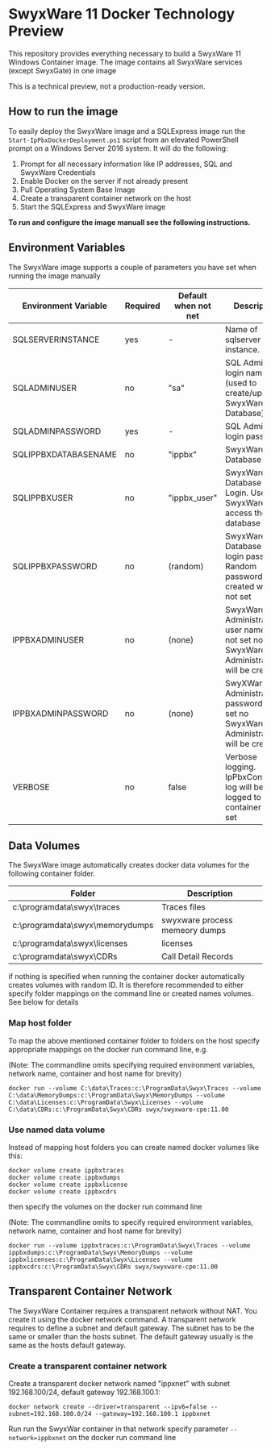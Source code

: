 # SwyxWare 11 Docker Technology Preview

This repository provides everything necessary to build a SwyxWare 11 Windows Container image. The image contains all SwyxWare services (except SwyxGate) in one image

This is a technical preview, not a production-ready version.

## How to run the image

To easily deploy the SwyxWare image and a SQLExpress image run the ````Start-IpPbxDockerDeployment.ps1```` script from an elevated PowerShell prompt on a Windows Server 2016 system. It will do the following:

1. Prompt for all necessary information like IP addresses, SQL and SwyxWare Credentials
1. Enable Docker on the server if not already present
1. Pull Operating System Base Image 
1. Create a transparent container network on the host
1. Start the SQLExpress and SwyxWare image

__To run and configure the image manuall see the following instructions.__

## Environment Variables

The SwyxWare image supports a couple of parameters you have set when running the image manually

| Environment Variable | Required |Default when not net |Description |
|-|-|-|-|
|SQLSERVERINSTANCE|yes| -| Name of sqlserver instance. |
|SQLADMINUSER|no|"sa"|SQL Admin login name (used to create/update SwyxWare Database)|
|SQLADMINPASSWORD|yes|-|SQL Admin login password|
|SQLIPPBXDATABASENAME|no|"ippbx"|SwyxWare Database name|
|SQLIPPBXUSER|no|"ippbx_user"|SwyxWare Database SQL Login. Used by SwyxWare to access the database|
|SQLIPPBXPASSWORD|no|(random)|SwyxWare Database SQL login password. Random password is created when not set |
|IPPBXADMINUSER|no|(none)|SwyxWare Administrator user name. If not set no SwyxWare Administrator will be created|
|IPPBXADMINPASSWORD|no|(none)|SwyXWare Administrator password.If not set no SwyxWare Administrator will be created|
|VERBOSE|no|false|Verbose logging. IpPbxConfig.exe log will be logged to container log if set

## Data Volumes

The SwyxWare image automatically creates docker data volumes for the following container folder.

|Folder|Description|
|-|-|
|c:\programdata\swyx\traces|Traces files|
|c:\programdata\swyx\memorydumps|swyxware process memeory dumps|
|c:\programdata\swyx\licenses|licenses|
|c:\programdata\swyx\CDRs|Call Detail Records|

if nothing is specified when running the container docker automatically creates volumes with random ID. It is therefore recommended to either specify folder mappings on the command line or created names volumes. See below for details

### Map host folder

To map the above mentioned container folder to folders on the host specify appropriate mappings on the docker run command line, e.g.

(Note: The commandline omits specifying required environment variables, network name, container and host name for brevity)

    docker run --volume C:\data\Traces:c:\ProgramData\Swyx\Traces --volume C:\data\MemoryDumps:c:\ProgramData\Swyx\MemoryDumps --volume C:\data\Licenses:c:\ProgramData\Swyx\Licenses --volume C:\data\CDRs:c:\ProgramData\Swyx\CDRs swyx/swyxware-cpe:11.00

### Use named data volume

Instead of mapping host folders you can create named docker volumes like this:

    docker volume create ippbxtraces
    docker volume create ippbxdumps
    docker volume create ippbxlicense
    docker volume create ippbxcdrs

then specify the volumes on the docker run command line

(Note: The commandline omits to specify required environment variables, network name, container and host name for brevity)

    docker run --volume ippbxtraces:c:\ProgramData\Swyx\Traces --volume ippbxdumps:c:\ProgramData\Swyx\MemoryDumps --volume ippbxlicenses:c:\ProgramData\Swyx\Licenses --volume ippbxcdrs:c:\ProgramData\Swyx\CDRs swyx/swyxware-cpe:11.00


## Transparent Container Network

The SwyxWare Container requires a transparent network without NAT. You create it using the docker network command. A transparent network requires to define a subnet and default gateway. The subnet has to be the same or smaller than the hosts subnet. The default gateway usually is the same as the hosts default gateway.

### Create a transparent container network

Create a transparent docker network named "ippxnet" with subnet 192.168.100/24, default gateway 192.168.100.1:

    docker network create --driver=transparent --ipv6=false --subnet=192.168.100.0/24 --gateway=192.168.100.1 ippbxnet

Run run the SwyxWar container in that network specify parameter ````--network=ippbxnet```` on the docker run command line
